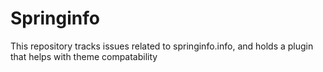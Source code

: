# Springinfo

This repository tracks issues related to springinfo.info, and holds a plugin that helps with theme compatability
